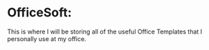 # OfficeSoft:

This is where I will be storing all of the useful Office Templates that I personally use at my office.
